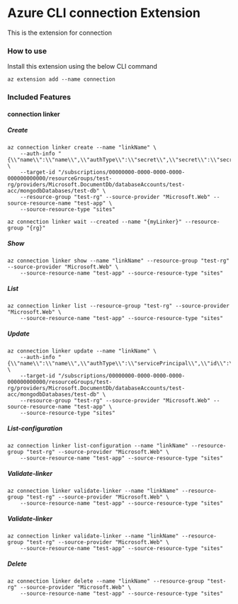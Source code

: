 # Azure CLI connection Extension #
This is the extension for connection

### How to use ###
Install this extension using the below CLI command
```
az extension add --name connection
```

### Included Features ###
#### connection linker ####
##### Create #####
```
az connection linker create --name "linkName" \
    --auth-info "{\\"name\\":\\"name\\",\\"authType\\":\\"secret\\",\\"secret\\":\\"secret\\"}" \
    --target-id "/subscriptions/00000000-0000-0000-0000-000000000000/resourceGroups/test-rg/providers/Microsoft.DocumentDb/databaseAccounts/test-acc/mongodbDatabases/test-db" \
    --resource-group "test-rg" --source-provider "Microsoft.Web" --source-resource-name "test-app" \
    --source-resource-type "sites" 

az connection linker wait --created --name "{myLinker}" --resource-group "{rg}"
```
##### Show #####
```
az connection linker show --name "linkName" --resource-group "test-rg" --source-provider "Microsoft.Web" \
    --source-resource-name "test-app" --source-resource-type "sites" 
```
##### List #####
```
az connection linker list --resource-group "test-rg" --source-provider "Microsoft.Web" \
    --source-resource-name "test-app" --source-resource-type "sites" 
```
##### Update #####
```
az connection linker update --name "linkName" \
    --auth-info "{\\"name\\":\\"name\\",\\"authType\\":\\"servicePrincipal\\",\\"id\\":\\"id\\"}" \
    --target-id "/subscriptions/00000000-0000-0000-0000-000000000000/resourceGroups/test-rg/providers/Microsoft.DocumentDb/databaseAccounts/test-acc/mongodbDatabases/test-db" \
    --resource-group "test-rg" --source-provider "Microsoft.Web" --source-resource-name "test-app" \
    --source-resource-type "sites" 
```
##### List-configuration #####
```
az connection linker list-configuration --name "linkName" --resource-group "test-rg" --source-provider "Microsoft.Web" \
    --source-resource-name "test-app" --source-resource-type "sites" 
```
##### Validate-linker #####
```
az connection linker validate-linker --name "linkName" --resource-group "test-rg" --source-provider "Microsoft.Web" \
    --source-resource-name "test-app" --source-resource-type "sites" 
```
##### Validate-linker #####
```
az connection linker validate-linker --name "linkName" --resource-group "test-rg" --source-provider "Microsoft.Web" \
    --source-resource-name "test-app" --source-resource-type "sites" 
```
##### Delete #####
```
az connection linker delete --name "linkName" --resource-group "test-rg" --source-provider "Microsoft.Web" \
    --source-resource-name "test-app" --source-resource-type "sites" 
```